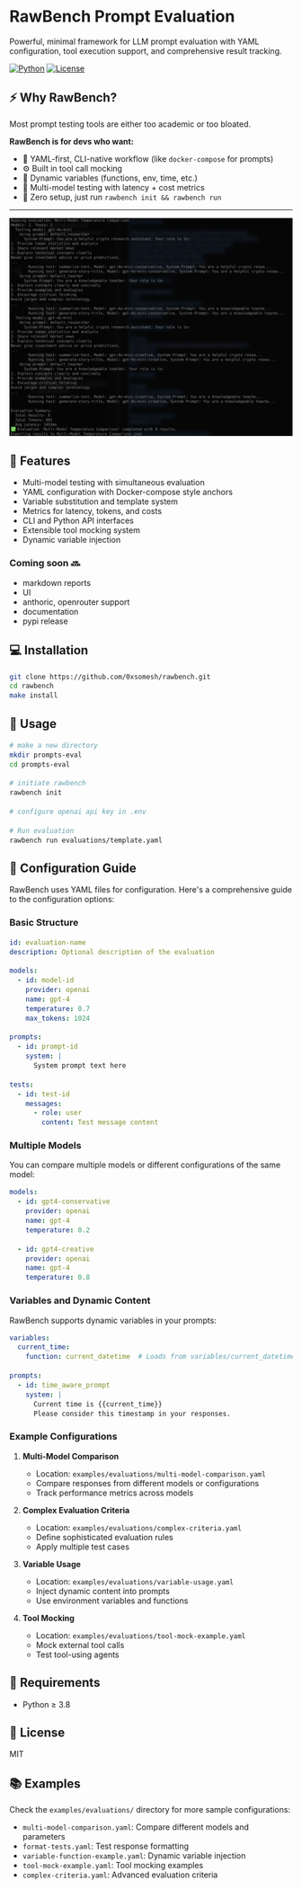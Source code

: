 # RawBench Prompt Evaluation

Powerful, minimal framework for LLM prompt evaluation with YAML configuration, tool execution support, and comprehensive result tracking.

[![Python](https://img.shields.io/badge/Python-3.8+-blue.svg)](https://python.org)
[![License](https://img.shields.io/badge/License-MIT-green.svg)](LICENSE)

## ⚡️ Why RawBench?

Most prompt testing tools are either too academic or too bloated.

**RawBench is for devs who want:**

- 🧱 YAML-first, CLI-native workflow (like `docker-compose` for prompts)
- ⚙️ Built in tool call mocking
- 🧠 Dynamic variables (functions, env, time, etc.)
- 🧪 Multi-model testing with latency + cost metrics
- 🧼 Zero setup, just run `rawbench init && rawbench run`

---



![Terminal Output](assets/terminal_output.png)



## 🚀 Features

- Multi-model testing with simultaneous evaluation
- YAML configuration with Docker-compose style anchors
- Variable substitution and template system
- Metrics for latency, tokens, and costs
- CLI and Python API interfaces
- Extensible tool mocking system
- Dynamic variable injection

### Coming soon 🔜

- markdown reports
- UI
- anthoric, openrouter support
- documentation
- pypi release

## 💻 Installation

```bash
git clone https://github.com/0xsomesh/rawbench.git
cd rawbench
make install
```

## 🧹 Usage

```bash
# make a new directory
mkdir prompts-eval
cd prompts-eval

# initiate rawbench
rawbench init

# configure openai api key in .env

# Run evaluation
rawbench run evaluations/template.yaml
```

## 📝 Configuration Guide

RawBench uses YAML files for configuration. Here's a comprehensive guide to the configuration options:

### Basic Structure

```yaml
id: evaluation-name
description: Optional description of the evaluation

models:
  - id: model-id
    provider: openai
    name: gpt-4
    temperature: 0.7
    max_tokens: 1024

prompts:
  - id: prompt-id
    system: |
      System prompt text here

tests:
  - id: test-id
    messages:
      - role: user
        content: Test message content
```

### Multiple Models

You can compare multiple models or different configurations of the same model:

```yaml
models:
  - id: gpt4-conservative
    provider: openai
    name: gpt-4
    temperature: 0.2

  - id: gpt4-creative
    provider: openai
    name: gpt-4
    temperature: 0.8
```

### Variables and Dynamic Content

RawBench supports dynamic variables in your prompts:

```yaml
variables:
  current_time:
    function: current_datetime  # Loads from variables/current_datetime.py

prompts:
  - id: time_aware_prompt
    system: |
      Current time is {{current_time}}
      Please consider this timestamp in your responses.
```

### Example Configurations

1. **Multi-Model Comparison**
   - Location: `examples/evaluations/multi-model-comparison.yaml`
   - Compare responses from different models or configurations
   - Track performance metrics across models

2. **Complex Evaluation Criteria**
   - Location: `examples/evaluations/complex-criteria.yaml`
   - Define sophisticated evaluation rules
   - Apply multiple test cases

3. **Variable Usage**
   - Location: `examples/evaluations/variable-usage.yaml`
   - Inject dynamic content into prompts
   - Use environment variables and functions

4. **Tool Mocking**
   - Location: `examples/evaluations/tool-mock-example.yaml`
   - Mock external tool calls
   - Test tool-using agents

## 🔖 Requirements

- Python ≥ 3.8

## 🪪 License

MIT

## 📚 Examples

Check the `examples/evaluations/` directory for more sample configurations:

- `multi-model-comparison.yaml`: Compare different models and parameters
- `format-tests.yaml`: Test response formatting
- `variable-function-example.yaml`: Dynamic variable injection
- `tool-mock-example.yaml`: Tool mocking examples
- `complex-criteria.yaml`: Advanced evaluation criteria
